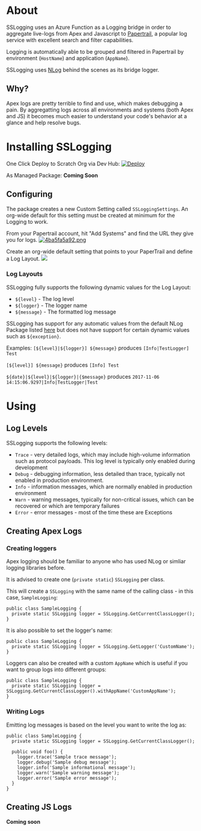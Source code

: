 # About

SSLogging uses an Azure Function as a Logging bridge in order to aggregate live-logs from Apex and Javascript to [Papertrail](https://papertrailapp.com), a popular log service with excellent search and filter capabilities.

Logging is automatically able to be grouped and filtered in Papertrail by environment (`HostName`) and application (`AppName`).

SSLogging uses [NLog](https://github.com/NLog) behind the scenes as its bridge logger.

## Why?

Apex logs are pretty terrible to find and use, which makes debugging a pain. By aggregatting logs across all environments and systems (both Apex and JS) it becomes much easier to understand your code's behavior at a glance and help resolve bugs.

# Installing SSLogging

One Click Deploy to Scratch Org via Dev Hub:
[![Deploy](https://deploy-to-sfdx.com/dist/assets/images/DeployToSFDX.svg)](https://deploy-to-sfdx.com)

As Managed Package:
**Coming Soon**

## Configuring

The package creates a new Custom Setting called `SSLoggingSettings`. An org-wide default for this setting must be created at minimum for the Logging to work.

From your Papertrail account, hit "Add Systems" and find the URL they give you for logs.
[![4ba5fa5a92.png](https://s1.postimg.org/7o7jkua0f3/4ba5fa5a92.png)](https://postimg.org/image/6sb25e0byz/)

Create an org-wide default setting that points to your PaperTrail and define a Log Layout.
![](https://s1.postimg.org/5afeba7eb3/087db900ef.png)

### Log Layouts

SSLogging fully supports the following dynamic values for the Log Layout:

* `${level}` - The log level
* `${logger}` - The logger name
* `${message}` - The formatted log message

SSLogging has support for any automatic values from the default NLog Package listed [here](https://github.com/NLog/NLog/wiki/Layout-Renderers) but does not have support for certain dynamic values such as `${exception}`.

Examples:
`[${level}|${logger}] ${message}` produces `[Info|TestLogger] Test`

`[${level}] ${message}` produces `[Info] Test`

`${date}|${level}|${logger}|{$message}` produces `2017-11-06 14:15:06.9297|Info|TestLogger|Test`

# Using

## Log Levels

SSLogging supports the following levels:

* `Trace` - very detailed logs, which may include high-volume information such as protocol payloads. This log level is typically only enabled during development
* `Debug` - debugging information, less detailed than trace, typically not enabled in production environment.
* `Info` - information messages, which are normally enabled in production environment
* `Warn` - warning messages, typically for non-critical issues, which can be recovered or which are temporary failures
* `Error` - error messages - most of the time these are Exceptions

## Creating Apex Logs

### Creating loggers
Apex logging should be familiar to anyone who has used NLog or simliar logging libraries before.

It is advised to create one (`private static`) `SSLogging` per class.

This will create a `SSLogging` with the same name of the calling class - in this case, `SampleLogging`:
```
public class SampleLogging {
  private static SSLogging logger = SSLogging.GetCurrentClassLogger();
}
```

It is also possible to set the logger's name:
```
public class SampleLogging {
  private static SSLogging logger = SSLogging.GetLogger('CustomName');
}
```

Loggers can also be created with a custom `AppName` which is useful if you want to group logs into different groups:
```
public class SampleLogging {
  private static SSLogging logger = SSLogging.GetCurrentClassLogger().withAppName('CustomAppName');
}
```

### Writing Logs

Emitting log messages is based on the level you want to write the log as:
```
public class SampleLogging {
  private static SSLogging logger = SSLogging.GetCurrentClassLogger();
  
  public void foo() {
    logger.trace('Sample trace message');
    logger.debug('Sample debug message');
    logger.info('Sample informational message');
    logger.warn('Sample warning message');
    logger.error('Sample error message');
  }
}
```

## Creating JS Logs

**Coming soon**
